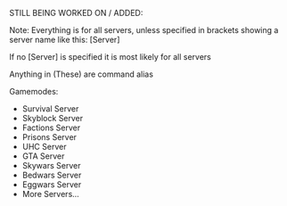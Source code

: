 STILL BEING WORKED ON / ADDED:

Note: Everything is for all servers, unless specified in brackets showing a server name like this: [Server]

If no [Server] is specified it is most likely for all servers

Anything in (These) are command alias

Gamemodes:
- Survival Server
- Skyblock Server
- Factions Server
- Prisons Server
- UHC Server
- GTA Server
- Skywars Server
- Bedwars Server
- Eggwars Server
- More Servers...